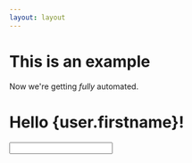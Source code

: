 ```yaml
---
layout: layout
---
```

# This is an example

Now we're getting *fully* automated.

# Hello {user.firstname}!
<input type="text" bind:value={user.firstname}>
<Thing />